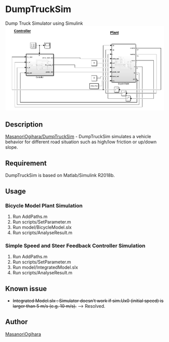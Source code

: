 # DumpTruckSim

Dump Truck Simulator using Simulink
![Integrated Model Image](/misc/Screenshots/IntegratedModel.PNG?raw=true "Integrated Model")

## Description
[MasanoriOgihara/DumpTruckSim](https://github.com/MasanoriOgihara/DumpTruckSim) - DumpTruckSim simulates a vehicle behavior for different road situation such as high/low friction or up/down slope.

## Requirement
DumpTruckSim is based on Matlab/Simulink R2018b.

## Usage
### Bicycle Model Plant Simulation
1. Run AddPaths.m
2. Run scripts/SetParameter.m
3. Run model/BicycleModel.slx
4. Run scripts/AnalyseResult.m

### Simple Speed and Steer Feedback Controller Simulation
1. Run AddPaths.m
2. Run scripts/SetParameter.m
3. Run model/IntegratedModel.slx
4. Run scripts/AnalyseResult.m

## Known issue
- ~~Integrated Model.slx : Simulator doesn't work if sim.Ux0 (initial speed) is larger than 5 m/s (e.g. 10 m/s).~~ --> Resolved.

## Author
[MasanoriOgihara](https://github.com/MasanoriOgihara)
